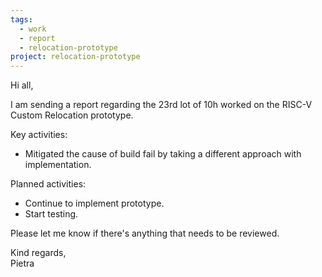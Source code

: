 ```yaml
---
tags:
  - work
  - report
  - relocation-prototype
project: relocation-prototype
---
```

Hi all,

I am sending a report regarding the 23rd lot of 10h worked on the RISC-V Custom
Relocation prototype.

Key activities:
* Mitigated the cause of build fail by taking a different approach with implementation.

Planned activities:
* Continue to implement prototype.  
* Start testing.

Please let me know if there's anything that needs to be reviewed.

Kind regards,  
Pietra